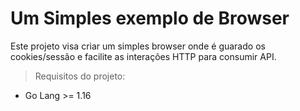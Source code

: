 # Um Simples exemplo de Browser

Este projeto visa criar um simples browser onde é guarado os cookies/sessão e facilite as interações HTTP para consumir API.

> Requisitos do projeto:

- Go Lang >= 1.16
